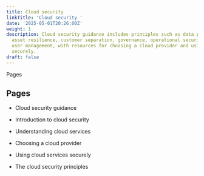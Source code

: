 ```yaml
---
title: Cloud security
linkTitle: 'Cloud security '
date: '2025-05-01T20:26:00Z'
weight: 1
description: Cloud security guidance includes principles such as data protection,
  asset resilience, customer separation, governance, operational security, and secure
  user management, with resources for choosing a cloud provider and using services
  securely.
draft: false
---
```



Pages

## Pages

- Cloud security guidance

- Introduction to cloud security

- Understanding cloud services

- Choosing a cloud provider

- Using cloud services securely

- The cloud security principles


